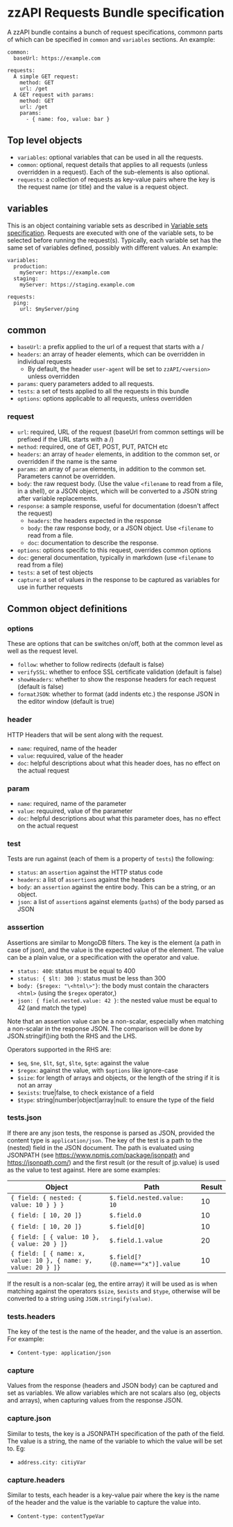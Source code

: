 # zzAPI Requests Bundle specification

A zzAPI bundle contains a bunch of request specifications, commonn parts of which can be specified in `common` and `variables` sections. An example:

```
common:
  baseUrl: https://example.com

requests:
  A simple GET request:
    method: GET
    url: /get
  A GET request with params:
    method: GET
    url: /get
    params:
      - { name: foo, value: bar }
```

## Top level objects

* `variables`: optional variables that can be used in all the requests.
* `common`: optional, request details that applies to all requests (unless overridden in a request). Each of the sub-elements is also optional.
* `requests`: a collection of requests as key-value pairs where the key is the request name (or title) and the value is a request object.

## variables

This is an object containing variable sets as described in [Variable sets specification](zzapi-varset-description.md). Requests are executed with one of the variable sets, to be selected before running the request(s). Typically, each variable set has the same set of variables defined, possibly with different values. An example:

```
variables:
  production:
    myServer: https://example.com
  staging:
    myServer: https://staging.example.com

requests:
  ping:
    url: $myServer/ping
```

## common

  * `baseUrl`: a prefix applied to the url of a request that starts with a /
  * `headers`: an array of header elements, which can be overridden in individual requests
     * By default, the header `user-agent` will be set to `zzAPI/<version>` unless overridden
  * `params`: query parameters added to all requests.
  * `tests`: a set of tests applied to all the requests in this bundle
  * `options`: options applicable to all requests, unless overridden

### request

* `url`: required, URL of the request (baseUrl from common settings will be prefixed if the URL starts with a /)
* `method`: required, one of GET, POST, PUT, PATCH etc
* `headers`: an array of `header` elements, in addition to the common set, or overridden if the name is the same
* `params`: an array of `param` elements, in addition to the common set. Parameters cannot be overridden.
* `body`: the raw request body. (Use the value `<filename` to read from a file, in a shell), or a JSON object, which will be converted to a JSON string after variable replacements.
* `response`: a sample response, useful for documentation (doesn't affect the request)
  * `headers`: the headers expected in the response
  * `body`: the raw response body, or a JSON object. Use `<filename` to read from a file.
  * `doc`: documentation to describe the response.
* `options`: options specific to this request, overrides common options
* `doc`: general documentation, typically in markdown (use `<filename` to read from a file)
* `tests`: a set of test objects
* `capture`: a set of values in the response to be captured as variables for use in further requests

## Common object definitions

### options

These are options that can be switches on/off, both at the common level as well as the request level.

* `follow`: whether to follow redirects (default is false)
* `verifySSL`: whether to enfoce SSL certificate validation (default is false)
* `showHeaders`: whether to show the response headers for each request (default is false)
* `formatJSON`: whether to format (add indents etc.) the response JSON in the editor window (default is true)

### header

HTTP Headers that will be sent along with the request.

* `name`: required, name of the header
* `value`: requuired, value of the header
* `doc`: helpful descriptions about what this header does, has no effect on the actual request

### param

* `name`: required, name of the parameter
* `value`: requuired, value of the parameter
* `doc`: helpful descriptions about what this parameter does, has no effect on the actual request

### test

Tests are run against (each of them is a property of `tests`) the following:

* `status`: an `assertion` against the HTTP status code
* `headers`: a list of `assertion`s against the headers
* `body`: an `assertion` against the entire body. This can be a string, or an object.
* `json`: a list of `assertion`s against elements (`path`s) of the body parsed as JSON

### asssertion

Assertions are similar to MongoDB filters. The key is the element (a path in case of json), and the value is the expected value of the element. The value can be a plain value, or a specification with the operator and value.

* `status: 400`: status must be equal to 400
* `status: { $lt: 300 }`: status must be less than 300
* `body: {$regex: "\<html\>"}`: the body must contain the characters `<html>` (using the `$regex` operator,)
* `json: { field.nested.value: 42 }`: the nested value must be equal to 42 (and match the type)

Note that an assertion value can be a non-scalar, especially when matching a non-scalar in the response JSON. The comparison will be done by JSON.stringif()ing both the RHS and the LHS.

Operators supported in the RHS are:
* `$eq`, `$ne`, `$lt`, `$gt`, `$lte`, `$gte`: against the value
* `$regex`: against the value, with `$options` like ignore-case
* `$size`: for length of arrays and objects, or the length of the string if it is not an array
* `$exists`: true|false, to check existance of a field
* `$type`: string|number|object|array|null: to ensure the type of the field

### tests.json

If there are any json tests, the response is parsed as JSON, provided the content type is `application/json`. The key of the test is a path to the (nested) field in the JSON document. The path is evaluated using JSONPATH (see https://www.npmjs.com/package/jsonpath and https://jsonpath.com/) and the first result (or the result of jp.value) is used as the value to test against. Here are some examples:

Object | Path | Result
--------- | ------- | -------
`{ field: { nested: { value: 10 } } }` | `$.field.nested.value: 10` | 10
`{ field: [ 10, 20 ]}` | `$.field.0` | 10
`{ field: [ 10, 20 ]}` | `$.field[0]` | 10
`{ field: [ { value: 10 }, { value: 20 } ]}` | `$.field.1.value` | 20
`{ field: [ { name: x, value: 10 }, { name: y, value: 20 } ]}` | `$.field[?(@.name=="x")].value` | 10

If the result is a non-scalar (eg, the entire array) it will be used as is when matching against the operators `$size`, `$exists` and `$type`, otherwise will be converted to a string using `JSON.stringify(value)`.

### tests.headers

The key of the test is the name of the header, and the value is an assertion. For example:

* `Content-type: application/json`

### capture

Values from the response (headers and JSON body) can be captured and set as variables. We allow variables which are not scalars also (eg, objects and arrays), when capturing values from the response JSON.

### capture.json

Similar to tests, the key is a JSONPATH specification of the path of the field. The value is a string, the name of the variable to which the value will be set to. Eg:

* `address.city: citiyVar`

### capture.headers

Similar to tests, each header is a key-value pair where the key is the name of the header and the value is the variable to capture the value into.

* `Content-type: contentTypeVar`
